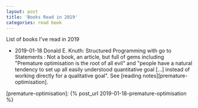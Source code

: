 ```yaml
---
layout: post
title: 'Books Read in 2019'
categories: read book
---
```


List of books I've read in 2019


- 2019-01-18 Donald E. Knuth: Structured Programming with go to Statements
: Not a book, an article, but full of gems including "Premature optimisation is
the root of all evil" and "people have a natural tendency to set up all easily
understood quantitative goal [...] instead of working directly for a
qualitative goal". See [reading notes][premature-optimisation].

[premature-optimisation]: {% post_url 2019-01-18-premature-optimisation %}
